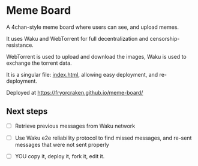 # Meme Board

A 4chan-style meme board where users can see, and upload memes.

It uses Waku and WebTorrent for full decentralization and censorship-resistance.

WebTorrent is used to upload and download the images, 
Waku is used to exchange the torrent data.

It is a singular file: [index.html](./index.html), allowing easy deployment, and re-deployment.

Deployed at https://fryorcraken.github.io/meme-board/

## Next steps

- [ ] Retrieve previous messages from Waku network
- [ ] Use Waku e2e reliability protocol to find missed messages, and re-sent messages that were not sent properly
- [ ] YOU copy it, deploy it, fork it, edit it.

